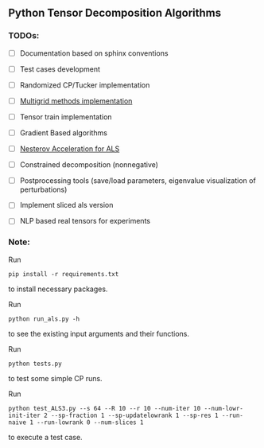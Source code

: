 ## Python Tensor Decomposition Algorithms

### TODOs:

- [ ] Documentation based on sphinx conventions

- [ ] Test cases development

- [ ] Randomized CP/Tucker implementation

- [ ] [Multigrid methods implementation](https://arxiv.org/pdf/1111.6091.pdf)

- [ ] Tensor train implementation

- [ ] Gradient Based algorithms 

- [ ] [Nesterov Acceleration for ALS](https://arxiv.org/pdf/1810.05846.pdf)

- [ ] Constrained decomposition (nonnegative) 

- [ ] Postprocessing tools (save/load parameters, eigenvalue visualization of perturbations)

- [ ] Implement sliced als version

- [ ] NLP based real tensors for experiments


### Note:

Run
```
pip install -r requirements.txt
```
to install necessary packages. 

Run 

```
python run_als.py -h
```
to see the existing input arguments and their functions.

Run 

```
python tests.py
```
to test some simple CP runs.


Run 

```
python test_ALS3.py --s 64 --R 10 --r 10 --num-iter 10 --num-lowr-init-iter 2 --sp-fraction 1 --sp-updatelowrank 1 --sp-res 1 --run-naive 1 --run-lowrank 0 --num-slices 1
```
to execute a test case. 
